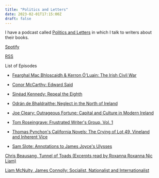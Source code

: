 ```yaml
---
title: "Politics and Letters"
date: 2023-02-01T17:15:00Z
draft: false
---
```

I have a podcast called [Politics and Letters](https://anchor.fm/politics-and-letters) in which I talk to writers about their books.

[Spotify](https://open.spotify.com/show/0MPewR040lo5aj7lbiwYbB)

[RSS](https://anchor.fm/s/d8ab6390/podcast/rss)

List of Episodes

* [Fearghal Mac Bhloscaidh & Kerron Ó'Luain: The Irish Civil War](https://podcasters.spotify.com/pod/show/politics-and-letters/episodes/Fearghal-Mac-Bhloscaidh--Kerron-Luain-The-Irish-Civil-War-e1t1mhm)

* [Conor McCarthy: Edward Said](https://podcasters.spotify.com/pod/show/politics-and-letters/episodes/Conor-McCarthy-Edward-Said-e20d7rl)

* [Sinéad Kennedy: Repeal the Eighth](https://spotifyanchor-web.app.link/e/lLQG1DT1lAb)

* [Odrán de Bhaldraithe: Neglect in the North of Ireland](https://spotifyanchor-web.app.link/e/YIUM5FnVQBb)

* [Joe Cleary: Outrageous Fortune: Capital and Culture in Modern Ireland](https://spotifyanchor-web.app.link/e/r2i18EnVQBb)

* [Tom Roseingrave: Frustrated Writer's Group, Vol. 1](https://spotifyanchor-web.app.link/e/jWlbZS4poEb)

* [Thomas Pynchon's California Novels: The Crying of Lot 49, Vineland and Inherent Vice](https://spotifyanchor-web.app.link/e/UyNR1R4poEb)

* [Sam Slote: Annotations to James Joyce's Ulysses](https://spotifyanchor-web.app.link/e/Dr2iLN4poEb)

[Chris Beausang, Tunnel of Toads (Excerpts read by Roxanna Roxanna Nic Liam)](https://podcasters.spotify.com/pod/show/politics-and-letters/episodes/Chris-Beausang-Tunnel-of-Toads-e2cifbq)

[Liam McNulty, James Connolly: Socialist, Nationalist and Internationalist](https://podcasters.spotify.com/pod/show/politics-and-letters/episodes/Liam-McNulty--James-Connolly-e2f9h77)